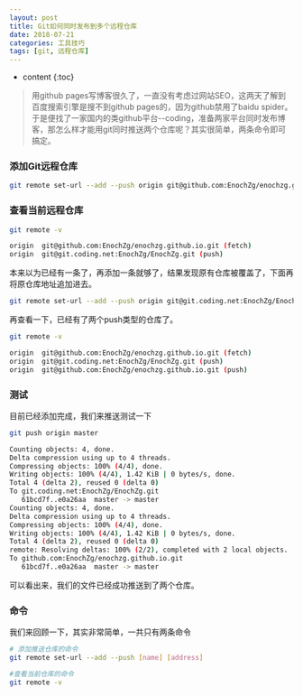 ```yaml
---
layout: post
title: Git如何同时发布到多个远程仓库
date: 2018-07-21
categories: 工具技巧
tags: [git, 远程仓库] 
---
```


* content
{:toc}

> 用github pages写博客很久了，一直没有考虑过网站SEO，这两天了解到百度搜索引擎是搜不到github pages的，因为github禁用了baidu spider。于是便找了一家国内的类github平台--coding，准备两家平台同时发布博客，那怎么样才能用git同时推送两个仓库呢？其实很简单，两条命令即可搞定。

### 添加Git远程仓库
```bash
git remote set-url --add --push origin git@github.com:EnochZg/enochzg.github.io.git
```

### 查看当前远程仓库
```bash
git remote -v

origin	git@github.com:EnochZg/enochzg.github.io.git (fetch)
origin	git@git.coding.net:EnochZg/EnochZg.git (push)
```
本来以为已经有一条了，再添加一条就够了，结果发现原有仓库被覆盖了，下面再将原仓库地址追加进去。

```bash
git remote set-url --add --push origin git@git.coding.net:EnochZg/EnochZg.git
```

再查看一下，已经有了两个push类型的仓库了。
```bash
git remote -v

origin	git@github.com:EnochZg/enochzg.github.io.git (fetch)
origin	git@git.coding.net:EnochZg/EnochZg.git (push)
origin	git@github.com:EnochZg/enochzg.github.io.git (push)
```

### 测试
目前已经添加完成，我们来推送测试一下
```bash
git push origin master

Counting objects: 4, done.
Delta compression using up to 4 threads.
Compressing objects: 100% (4/4), done.
Writing objects: 100% (4/4), 1.42 KiB | 0 bytes/s, done.
Total 4 (delta 2), reused 0 (delta 0)
To git.coding.net:EnochZg/EnochZg.git
   61bcd7f..e0a26aa  master -> master
Counting objects: 4, done.
Delta compression using up to 4 threads.
Compressing objects: 100% (4/4), done.
Writing objects: 100% (4/4), 1.42 KiB | 0 bytes/s, done.
Total 4 (delta 2), reused 0 (delta 0)
remote: Resolving deltas: 100% (2/2), completed with 2 local objects.
To github.com:EnochZg/enochzg.github.io.git
   61bcd7f..e0a26aa  master -> master

```
可以看出来，我们的文件已经成功推送到了两个仓库。

### 命令
我们来回顾一下，其实非常简单，一共只有两条命令
```bash
# 添加推送仓库的命令
git remote set-url --add --push [name] [address]

#查看当前仓库的命令
git remote -v
```
